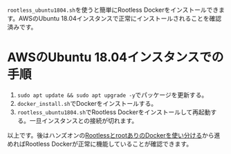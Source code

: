 # 
`rootless_ubuntu1804.sh`を使うと簡単にRootless Dockerをインストールできます。AWSのUbuntu 18.04インスタンスで正常にインストールされることを確認済みです。

# AWSのUbuntu 18.04インスタンスでの手順
1. `sudo apt update && sudo apt upgrade -y`でパッケージを更新する。
2. `docker_install.sh`でDockerをインストールする。
3. `rootless_ubuntu1804.sh`でRootless Dockerをインストールして再起動する。一旦インスタンスとの接続が切れます。

以上です。後はハンズオンの[RootlessとrootありのDockerを使い分ける](https://github.com/sanitas7/rootless-docker-handson#rootless%E3%81%A8root%E3%81%82%E3%82%8A%E3%81%AEdocker%E3%82%92%E4%BD%BF%E3%81%84%E5%88%86%E3%81%91%E3%82%8B)から進めればRootless Dockerが正常に機能していることが確認できます。